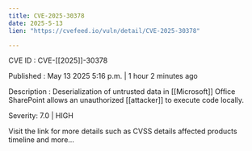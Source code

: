 ```yaml
---
title: CVE-2025-30378
date: 2025-5-13
lien: "https://cvefeed.io/vuln/detail/CVE-2025-30378"

---
```


CVE ID : CVE-[[2025]]-30378

Published :  May 13
2025
5:16 p.m. | 1 hour
2 minutes ago

Description : Deserialization of untrusted data in [[Microsoft]] Office SharePoint allows an unauthorized [[attacker]] to execute code locally.

Severity: 7.0 | HIGH

Visit the link for more details
such as CVSS details
affected products
timeline
and more...
